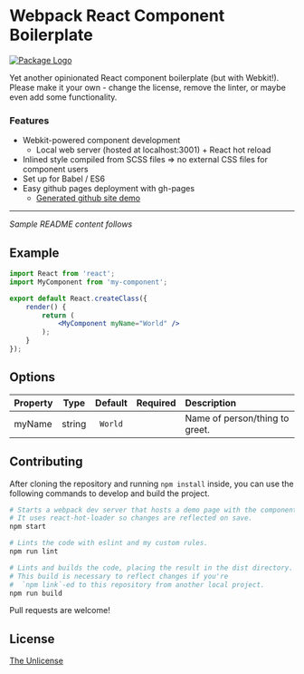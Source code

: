 # Webpack React Component Boilerplate

[![Package Logo](https://cloud.githubusercontent.com/assets/4413963/18860339/51400464-84b7-11e6-9209-351d931960ac.png)](https://github.com/fritz-c/webpack-react-component-boilerplate)

Yet another opinionated React component boilerplate (but with Webkit!). Please make it your own - change the license, remove the linter, or maybe even add some functionality.

### Features

- Webkit-powered component development
    - Local web server (hosted at localhost:3001) + React hot reload
- Inlined style compiled from SCSS files => no external CSS files for component users
- Set up for Babel / ES6
- Easy github pages deployment with gh-pages
    - [Generated github site demo](https://fritz-c.github.io/webpack-react-component-boilerplate/)

-------------------------------------------------------------------

_Sample README content follows_

## Example

```jsx
import React from 'react';
import MyComponent from 'my-component';

export default React.createClass({
    render() {
        return (
            <MyComponent myName="World" />
        );
    }
});

```

## Options

Property            | Type   | Default        | Required | Description
:-------------------|:------:|:--------------:|:--------:|:----------------------------------------
myName              | string | `World`        |          | Name of person/thing to greet.

## Contributing

After cloning the repository and running `npm install` inside, you can use the following commands to develop and build the project.

```sh
# Starts a webpack dev server that hosts a demo page with the component.
# It uses react-hot-loader so changes are reflected on save.
npm start

# Lints the code with eslint and my custom rules.
npm run lint

# Lints and builds the code, placing the result in the dist directory.
# This build is necessary to reflect changes if you're 
#  `npm link`-ed to this repository from another local project.
npm run build
```

Pull requests are welcome!

## License

[The Unlicense](https://unlicense.org/)
